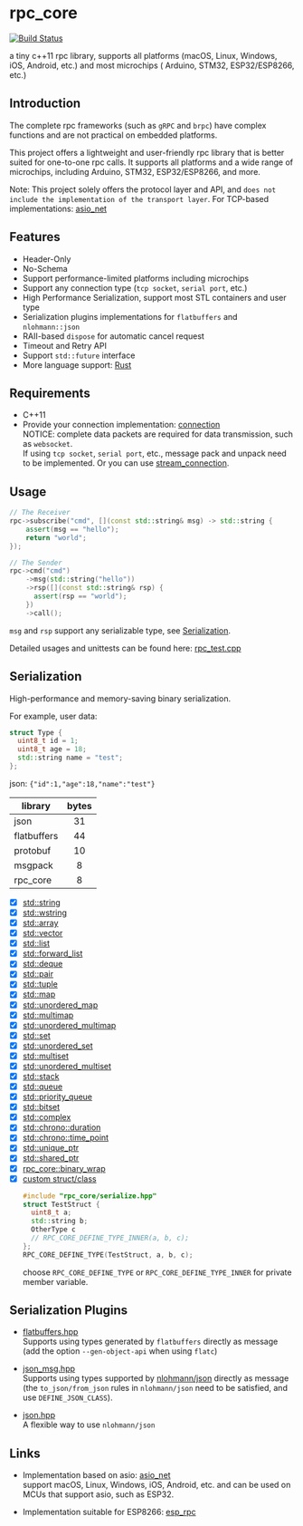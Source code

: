 # rpc_core

[![Build Status](https://github.com/shuai132/rpc_core/workflows/build/badge.svg)](https://github.com/shuai132/rpc_core/actions?workflow=build)

a tiny c++11 rpc library, supports all platforms (macOS, Linux, Windows, iOS, Android, etc.) and most microchips (
Arduino, STM32, ESP32/ESP8266, etc.)

## Introduction

The complete rpc frameworks (such as `gRPC` and `brpc`) have complex functions
and are not practical on embedded platforms.

This project offers a lightweight and user-friendly rpc library that is better suited for one-to-one rpc calls.
It supports all platforms and a wide range of microchips, including Arduino, STM32, ESP32/ESP8266, and more.

Note:
This project solely offers the protocol layer and API,
and `does not include the implementation of the transport layer`.
For TCP-based implementations: [asio_net](https://github.com/shuai132/asio_net)

## Features

* Header-Only
* No-Schema
* Support performance-limited platforms including microchips
* Support any connection type (`tcp socket`, `serial port`, etc.)
* High Performance Serialization, support most STL containers and user type
* Serialization plugins implementations for `flatbuffers` and `nlohmann::json`
* RAII-based `dispose` for automatic cancel request
* Timeout and Retry API
* Support `std::future` interface
* More language support: [Rust](./rust)

## Requirements

* C++11
* Provide your connection implementation: [connection](include/rpc_core/connection.hpp)  
  NOTICE: complete data packets are required for data transmission, such as `websocket`.  
  If using `tcp socket`, `serial port`, etc., message pack and unpack need to be implemented.
  Or you can use [stream_connection](include/rpc_core/connection.hpp).

## Usage

```c++
// The Receiver
rpc->subscribe("cmd", [](const std::string& msg) -> std::string {
    assert(msg == "hello");
    return "world";
});

// The Sender
rpc->cmd("cmd")
    ->msg(std::string("hello"))
    ->rsp([](const std::string& rsp) {
      assert(rsp == "world");
    })
    ->call();
```

`msg` and `rsp` support any serializable type, see [Serialization](#Serialization).

Detailed usages and unittests can be found here: [rpc_test.cpp](test/test_rpc.cpp)

## Serialization

High-performance and memory-saving binary serialization.

For example, user data:

```c++
struct Type {
  uint8_t id = 1;
  uint8_t age = 18;
  std::string name = "test";
};
```

json: `{"id":1,"age":18,"name":"test"}`

| library     | bytes |
|-------------|:-----:|
| json        |  31   |
| flatbuffers |  44   |
| protobuf    |  10   |
| msgpack     |   8   |
| rpc_core    |   8   |

- [x] [std::string](https://en.cppreference.com/w/cpp/string/basic_string)
- [x] [std::wstring](https://en.cppreference.com/w/cpp/string/basic_string)
- [x] [std::array](https://en.cppreference.com/w/cpp/container/array)
- [x] [std::vector](https://en.cppreference.com/w/cpp/container/vector)
- [x] [std::list](https://en.cppreference.com/w/cpp/container/list)
- [x] [std::forward_list](https://en.cppreference.com/w/cpp/container/forward_list)
- [x] [std::deque](https://en.cppreference.com/w/cpp/container/deque)
- [x] [std::pair](https://en.cppreference.com/w/cpp/utility/pair)
- [x] [std::tuple](https://en.cppreference.com/w/cpp/utility/tuple)
- [x] [std::map](https://en.cppreference.com/w/cpp/container/map)
- [x] [std::unordered_map](https://en.cppreference.com/w/cpp/container/unordered_map)
- [x] [std::multimap](https://en.cppreference.com/w/cpp/container/multimap)
- [x] [std::unordered_multimap](https://en.cppreference.com/w/cpp/container/unordered_multimap)
- [x] [std::set](https://en.cppreference.com/w/cpp/container/set)
- [x] [std::unordered_set](https://en.cppreference.com/w/cpp/container/unordered_set)
- [x] [std::multiset](https://en.cppreference.com/w/cpp/container/multiset)
- [x] [std::unordered_multiset](https://en.cppreference.com/w/cpp/container/unordered_multiset)
- [x] [std::stack](https://en.cppreference.com/w/cpp/container/stack)
- [x] [std::queue](https://en.cppreference.com/w/cpp/container/queue)
- [x] [std::priority_queue](https://en.cppreference.com/w/cpp/container/priority_queue)
- [x] [std::bitset](https://en.cppreference.com/w/cpp/utility/bitset)
- [x] [std::complex](https://en.cppreference.com/w/cpp/numeric/complex)
- [x] [std::chrono::duration](https://en.cppreference.com/w/cpp/chrono/duration)
- [x] [std::chrono::time_point](https://en.cppreference.com/w/cpp/chrono/time_point)
- [x] [std::unique_ptr](https://en.cppreference.com/w/cpp/memory/unique_ptr)
- [x] [std::shared_ptr](https://en.cppreference.com/w/cpp/memory/shared_ptr)
- [x] [rpc_core::binary_wrap](include/rpc_core/serialize/binary_wrap.hpp)
- [x] [custom struct/class](test/serialize/CustomType.h)
  ```c++
  #include "rpc_core/serialize.hpp"
  struct TestStruct {
    uint8_t a;
    std::string b;
    OtherType c
    // RPC_CORE_DEFINE_TYPE_INNER(a, b, c);
  };
  RPC_CORE_DEFINE_TYPE(TestStruct, a, b, c);
  ```
  choose `RPC_CORE_DEFINE_TYPE` or `RPC_CORE_DEFINE_TYPE_INNER` for private member variable.

## Serialization Plugins

* [flatbuffers.hpp](include/rpc_core/plugin/flatbuffers.hpp)  
  Supports using types generated by `flatbuffers` directly as message  
  (add the option `--gen-object-api` when using `flatc`)


* [json_msg.hpp](include/rpc_core/plugin/json_msg.hpp)  
  Supports using types supported by [nlohmann/json](https://github.com/nlohmann/json) directly as message  
  (the `to_json/from_json` rules in `nlohmann/json` need to be satisfied, and use `DEFINE_JSON_CLASS`).


* [json.hpp](include/rpc_core/plugin/json.hpp)  
  A flexible way to use `nlohmann/json`

## Links

* Implementation based on asio: [asio_net](https://github.com/shuai132/asio_net)  
  support macOS, Linux, Windows, iOS, Android, etc. and can be used on MCUs that support asio, such as ESP32.


* Implementation suitable for ESP8266: [esp_rpc](https://github.com/shuai132/esp_rpc)
